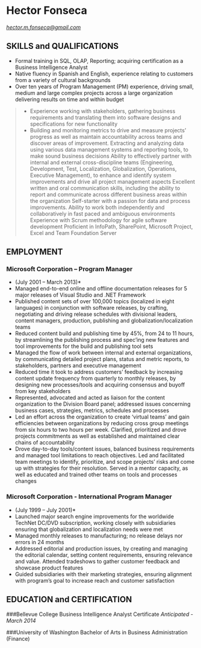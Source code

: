 Hector Fonseca
===============
*hector.m.fonseca@gmail.com*

SKILLS and QUALIFICATIONS
-------------------------
* Formal training in SQL, OLAP, Reporting; acquiring certification as a Business Intelligence Analyst
* Native fluency in Spanish and English, experience relating to customers from a variety of cultural backgrounds
* Over ten years of Program Management (PM) experience, driving small, medium and large complex projects across a large organization delivering results on time and within budget
> * Experience working with stakeholders, gathering business requirements and translating them into software designs and specifications for new functionality
> * Building and monitoring metrics to drive and measure projects’ progress as well as maintain accountability across teams and discover areas of improvement.  Extracting and analyzing data using various data management systems and reporting tools, to make sound business decisions 
> Ability to effectively partner with internal and external cross-discipline teams (Engineering, Development, Test, Localization, Globalization, Operations, Executive Management), to enhance and identify system improvements and drive all project management aspects
> Excellent written and oral communication skills, including the ability to report and communicate across different business areas within the organization
> Self-starter with a passion for data and process improvements. Ability to work both independently and collaboratively in fast paced and ambiguous environments
> Experience with Scrum methodology for agile software development 
> Proficient in InfoPath, SharePoint, Microsoft Project, Excel and Team Foundation Server

EMPLOYMENT
----------
### Microsoft Corporation – Program Manager
* (July 2001 – March 2013)*
* Managed end-to-end online and offline documentation releases for 5 major releases of Visual Studio and .NET Framework
* Published content sets of over 100,000 topics (localized in eight languages) in conjunction with software releases, by crafting, negotiating and driving release schedules with divisional leaders, content managers, production, publishing and globalization/localization teams
* Reduced content build and publishing time by 45%, from 24 to 11 hours, by streamlining the publishing process and spec’ing new features and tool improvements for the build and publishing tool sets
* Managed the flow of work between internal and external organizations, by communicating detailed project plans, status and metric reports, to stakeholders, partners and executive management
* Reduced time it took to address customers’ feedback by increasing content update frequency from quarterly to monthly releases, by designing new processes/tools and acquiring consensus and buyoff from key stakeholders
* Represented, advocated and acted as liaison for the content organization to the Division Board panel; addressed issues concerning business cases, strategies, metrics, schedules and processes
* Led an effort across the organization to create ‘virtual teams’ and gain efficiencies between organizations by reducing cross group meetings from six hours to two hours per week. Clarified, prioritized and drove projects commitments as well as established and maintained clear chains of accountability
* Drove day-to-day tools/content issues, balanced business requirements and managed tool limitations to reach objectives.  Led and facilitated team meetings to identify, prioritize, and scope projects’ risks and come up with strategies for their resolution. Served in a mentor capacity, as well as educated and trained other teams on tools and processes changes

### Microsoft Corporation - International Program Manager
*  (July 1999 – July 2001)*
* Launched major search engine improvements for the worldwide TechNet DC/DVD subscription, working closely with subsidiaries ensuring that globalization and localization needs were met
* Managed monthly releases to manufacturing; no release delays nor errors in 24 months
* Addressed editorial and production issues, by creating and managing the editorial calendar, setting content requirements, ensuring relevance and value.  Attended tradeshows to gather customer feedback and showcase product features
* Guided subsidiaries with their marketing strategies, ensuring alignment with program’s goal to increase reach and customer satisfaction

EDUCATION and CERTIFICATION
---------------------------
###Bellevue College
Business Intelligence Analyst Certificate
*Anticipated - March 2014*

###University of Washington
Bachelor of Arts in Business Administration (Finance)
